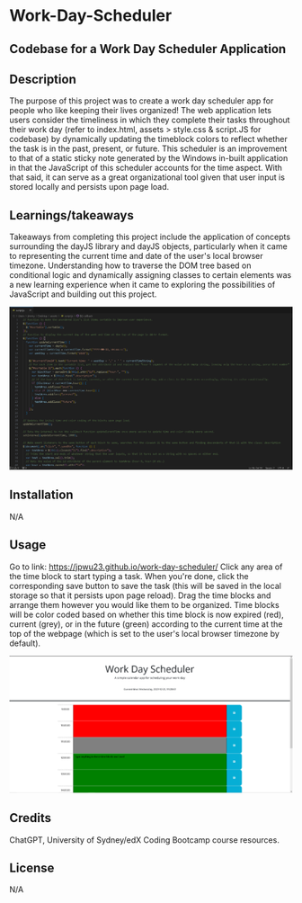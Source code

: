 # Work-Day-Scheduler
## Codebase for a Work Day Scheduler Application

## Description
The purpose of this project was to create a work day scheduler app for people who like keeping their lives organized! The web application lets users consider the timeliness in which they complete their tasks throughout their work day (refer to index.html, assets > style.css & script.JS for codebase) by dynamically updating the timeblock colors to reflect whether the task is in the past, present, or future. This scheduler is an improvement to that of a static sticky note generated by the Windows in-built application in that the JavaScript of this scheduler accounts for the time aspect. With that said, it can serve as a great organizational tool given that user input is stored locally and persists upon page load.

## Learnings/takeaways
Takeaways from completing this project include the application of concepts surrounding the dayJS library and dayJS objects, particularly when it came to representing the current time and date of the user's local browser timezone. Understanding how to traverse the DOM tree based on conditional logic and dynamically assigning classes to certain elements was a new learning experience when it came to exploring the possibilities of JavaScript and building out this project. 

![alt text](assets/images/screenshot.PNG)
        
## Installation
N/A

## Usage 
Go to link: https://jpwu23.github.io/work-day-scheduler/ Click any area of the time block to start typing a task. When you're done, click the corresponding save button to save the task (this will be saved in the local storage so that it persists upon page reload). Drag the time blocks and arrange them however you would like them to be organized. Time blocks will be color coded based on whether this time block is now expired (red), current (grey), or in the future (green) according to the current time at the top of the webpage (which is set to the user's local browser timezone by default).

![alt text](assets/images/screenshot2.PNG)

## Credits
ChatGPT, University of Sydney/edX Coding Bootcamp course resources. 

## License
N/A
